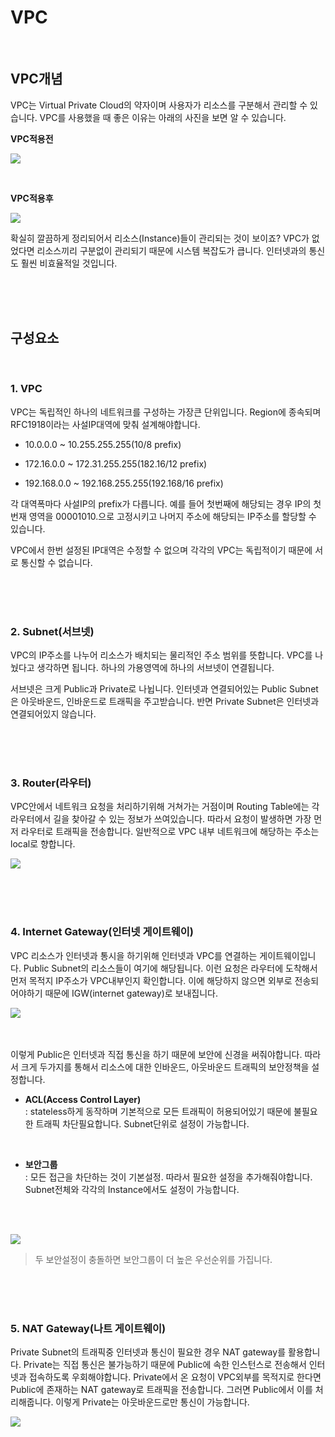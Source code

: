 # VPC 
</br>

## VPC개념
VPC는 Virtual Private Cloud의 약자이며 사용자가 리소스를 구분해서 관리할 수 있습니다. VPC를 사용했을 때 좋은 이유는 아래의 사진을 보면 알 수 있습니다.
</br>

**VPC적용전**

![](https://img1.daumcdn.net/thumb/R1280x0/?scode=mtistory2&fname=https%3A%2F%2Fblog.kakaocdn.net%2Fdn%2Fbj02NL%2Fbtq4dcQTFtq%2F300daUZ8ikEtZGPdhnU30k%2Fimg.png)

</br>

**VPC적용후**

![](https://img1.daumcdn.net/thumb/R1280x0/?scode=mtistory2&fname=https%3A%2F%2Fblog.kakaocdn.net%2Fdn%2FcZd3VV%2Fbtq4eKGt56L%2FdVWt2cbgpb15IkJUqLWiVk%2Fimg.png)


확실히 깔끔하게 정리되어서 리소스(Instance)들이 관리되는 것이 보이죠? VPC가 없었다면 리소스끼리 구분없이 관리되기 때문에 시스템 복잡도가 큽니다. 인터넷과의 통신도 훨씬 비효율적일 것입니다. 

</br></br></br>

## 구성요소
</br>

### 1. VPC
VPC는 독립적인 하나의 네트워크를 구성하는 가장큰 단위입니다. Region에 종속되며 RFC1918이라는 사설IP대역에 맞춰 설계해야합니다.

- 10.0.0.0 ~ 10.255.255.255(10/8 prefix)

- 172.16.0.0 ~ 172.31.255.255(182.16/12 prefix)

- 192.168.0.0 ~ 192.168.255.255(192.168/16 prefix)

각 대역폭마다 사설IP의 prefix가 다릅니다. 예를 들어 첫번째에 해당되는 경우 IP의 첫번재 영역을 00001010.으로 고정시키고 나머지 주소에 해당되는 IP주소를 할당할 수 있습니다.

VPC에서 한번 설정된 IP대역은 수정할 수 없으며 각각의 VPC는 독립적이기 때문에 서로 통신할 수 없습니다. 

</br></br></br>

### 2. Subnet(서브넷)
VPC의 IP주소를 나누어 리소스가 배치되는 물리적인 주소 범위를 뜻합니다. VPC를 나눴다고 생각하면 됩니다. 하나의 가용영역에 하나의 서브넷이 연결됩니다. 

서브넷은 크게 Public과 Private로 나뉩니다. 인터넷과 연결되어있는 Public Subnet은 아웃바운드, 인바운드로 트래픽을 주고받습니다. 반면 Private Subnet은 인터넷과 연결되어있지 않습니다. 

</br></br></br>

### 3. Router(라우터)
VPC안에서 네트워크 요청을 처리하기위해 거쳐가는 거점이며 Routing Table에는 각 라우터에서 길을 찾아갈 수 있는 정보가 쓰여있습니다. 따라서 요청이 발생하면 가장 먼저 라우터로 트래픽을 전송합니다. 일반적으로 VPC 내부 네트워크에 해당하는 주소는 local로 향합니다. 

![](https://img1.daumcdn.net/thumb/R1280x0/?scode=mtistory2&fname=https%3A%2F%2Fblog.kakaocdn.net%2Fdn%2FdesaOh%2Fbtq4dMxY76n%2FJt4C5umce4a59mKUfoIzeK%2Fimg.png)

</br></br></br>

### 4. Internet Gateway(인터넷 게이트웨이)
VPC 리소스가 인터넷과 통시을 하기위해 인터넷과 VPC를 연결하는 게이트웨이입니다. Public Subnet의 리소스들이 여기에 해당됩니다. 이런 요청은 라우터에 도착해서 먼저 목적지 IP주소가 VPC내부인지 확인합니다. 이에 해당하지 않으면 외부로 전송되어야하기 때문에 IGW(internet gateway)로 보내집니다. 

![](https://img1.daumcdn.net/thumb/R1280x0/?scode=mtistory2&fname=https%3A%2F%2Fblog.kakaocdn.net%2Fdn%2FbazdRh%2Fbtq4ejhZXir%2FJSixVUkarIcZ68hzfYiiQK%2Fimg.png)

</br></br>
이렇게 Public은 인터넷과 직접 통신을 하기 때문에 보안에 신경을 써줘야합니다. 따라서 크게 두가지를 통해서 리소스에 대한 인바운드, 아웃바운드 트래픽의 보안정책을 설정합니다. 

  - **ACL(Access Control Layer)**  
   : stateless하게 동작하며 기본적으로 모든 트래픽이 허용되어있기 때문에 불필요한 트래픽 차단필요합니다. Subnet단위로 설정이 가능합니다.
   
   </br>

  - **보안그룹**  
    : 모든 접근을 차단하는 것이 기본설정. 따라서 필요한 설정을 추가해줘야합니다. Subnet전체와 각각의 Instance에서도 설정이 가능합니다.

    </br></br>

![](https://2482909075-files.gitbook.io/~/files/v0/b/gitbook-legacy-files/o/assets%2F-M6ivT9AfNVmiT1Q6B2U%2Fsync%2F3b772d88407ba5c4f326b76cc177309127a97938.png?generation=1602351053822314&alt=media)

> 두 보안설정이 충돌하면 보안그룹이 더 높은 우선순위를 가집니다.  


</br></br></br>

### 5. NAT Gateway(나트 게이트웨이)
Private Subnet의 트래픽중 인터넷과 통신이 필요한 경우 NAT gateway를 활용합니다. Private는 직접 통신은 불가능하기 때문에 Public에 속한 인스턴스로 전송해서 인터넷과 접속하도록 우회해야합니다. Private에서 온 요청이 VPC외부를 목적지로 한다면 Public에 존재하는 NAT gateway로 트래픽을 전송합니다. 그러면 Public에서 이를 처리해줍니다. 이렇게 Private는 아웃바운드로만 통신이 가능합니다. 


![](https://img1.daumcdn.net/thumb/R1280x0/?scode=mtistory2&fname=https%3A%2F%2Fblog.kakaocdn.net%2Fdn%2FLEKCb%2Fbtq4f9M6s6v%2FOh1stJ4lyLrVGwXzkF6d80%2Fimg.png)
